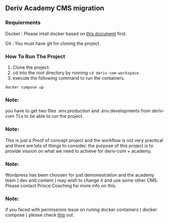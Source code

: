## Deriv Academy CMS migration

### Requierments

Docker : Please intall docker based on [this document](https://docs.docker.com/engine/install/) first.

Git : You must have git for cloning the project.

### How To Run The Project

1. Clone the project.
2. cd into the root directory by running `cd deriv-com-workspace`.
3. execute the following command to run the containers.

`docker compose up`

### Note:

you have to get two files .env.production and .env.developments from deriv-com TLs to be able to run the project.

### Note:

This is just a Proof of concept project and the workflow is not very practical and there are lots of things to consider. the purpose of this project is to provide vission on what we need to achieve for deriv-com + academy.

### Note:

Wordpress has been choosen for just demonestration and the academy team ( dev and content ) may wish to change it and use some other CMS. Please contact Prince Coaching for more info on this.

### Note:

if you faced with permissions issue on runing docker containers ( docker compose ) please check [this](https://stackoverflow.com/questions/48957195/how-to-fix-docker-got-permission-denied-issue) out.
